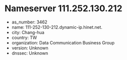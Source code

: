 # Nameserver 111.252.130.212

* as_number: 3462
* name: 111-252-130-212.dynamic-ip.hinet.net.
* city: Chang-hua
* country: TW
* organization: Data Communication Business Group
* version: Unknown
* dnssec: Unknown
